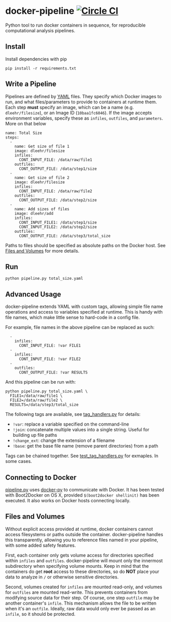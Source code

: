 # docker-pipeline [![Circle CI](https://circleci.com/gh/Duke-GCB/docker-pipeline/tree/master.svg?style=svg)](https://circleci.com/gh/Duke-GCB/docker-pipeline/tree/master)
Python tool to run docker containers in sequence, for reproducible computational analysis pipelines.

## Install


Install dependencies with pip

    pip install -r requirements.txt


## Write a Pipeline


Pipelines are defined by [YAML](http://yaml.org) files. They specify which Docker images to run, and what files/parameters to provide to containers at runtime them. Each step __must__ specify an image, which can be a name (e.g. `dleehr/filesize`), or an Image ID (`10baa1fc6046`).
If the image accepts environment variables, specify these as `infiles`, `outfiles`, and `parameters`. More on that below

    name: Total Size
    steps:
      -
        name: Get size of file 1
        image: dleehr/filesize
        infiles:
          CONT_INPUT_FILE: /data/raw/file1
        outfiles:
          CONT_OUTPUT_FILE: /data/step1/size
      -
        name: Get size of file 2
        image: dleehr/filesize
        infiles:
          CONT_INPUT_FILE: /data/raw/file2
        outfiles:
          CONT_OUTPUT_FILE: /data/step2/size
      -
        name: Add sizes of files
        image: dleehr/add
        infiles:
          CONT_INPUT_FILE1: /data/step1/size
          CONT_INPUT_FILE2: /data/step2/size
        outfiles:
          CONT_OUTPUT_FILE: /data/step3/total_size

Paths to files should be specified as absolute paths on the Docker host. See [Files and Volumes](#files-and-volumes) for more details.

## Run

    python pipeline.py total_size.yaml

## Advanced Usage

docker-pipeline extends YAML with custom tags, allowing simple file name operations and access to variables specified at runtime. This is handy with file names, which make little sense to hard-code in a config file.

For example, file names in the above pipeline can be replaced as such:

      -
        infiles:
          CONT_INPUT_FILE: !var FILE1
      -
        infiles:
          CONT_INPUT_FILE: !var FILE2
      -
        outfiles:
          CONT_OUTPUT_FILE: !var RESULTS

And this pipeline can be run with:

    python pipeline.py total_size.yaml \
      FILE1=/data/raw/file1 \
      FILE2=/data/raw/file2 \
      RESULTS=/data/step3/total_size

The following tags are available, see [tag_handlers.py](tag_handlers.py) for details:

- `!var`: replace a variable specified on the command-line
- `!join`: concatenate multiple values into a single string. Useful for building up file paths
- `!change_ext`: change the extension of a filename
- `!base`: get the base file name (remove parent directories) from a path

Tags can be chained together. See [test_tag_handlers.py](test_tag_handlers.py) for exmaples. In some cases.

Connecting to Docker
--------------------

[pipeline.py](pipeline.py) uses [docker-py](https://github.com/docker/docker-py/) to communicate with Docker. It has been tested with Boot2Docker on OS X, provided `$(boot2docker shellinit)` has been executed. It also works on Docker hosts connecting locally.

Files and Volumes
-----------------

Without explicit access provided at runtime, docker containers cannot access filesystems or paths outside the container. docker-pipeline handles this transparently, allowing you to reference files named in your pipeline, with some added safety features.

First, each container only gets volume access for directories specified within `infiles` and `outfiles`. docker-pipeline will mount only the innermost subdirectory when specifying volume mounts. Keep in mind that the containers do get __root__ access to these directories, so do __NOT__ place your data to analyze in `/` or otherwise sensitive directories.

Second, volumes created for `infiles` are mounted read-only, and volumes for `outfiles` are mounted read-write. This prevents containers from modifying source data for their step. Of course, one step `outfile` may be another container's `infile`. This mechanism allows the file to be written when it's an `outfile`. Ideally, raw data would only ever be passed as an `infile`, so it should be protected.